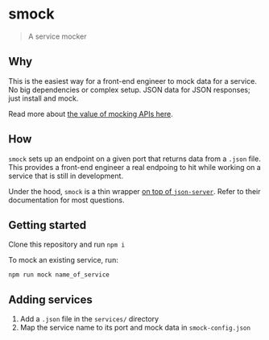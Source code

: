 # smock

> A service mocker

## Why

This is the easiest way for a front-end engineer to mock data for a service. No big dependencies or complex setup. JSON data for JSON responses; just install and mock.

Read more about [the value of mocking APIs here](https://www.freecodecamp.org/news/rapid-development-via-mock-apis-e559087be066/).

## How

`smock` sets up an endpoint on a given port that returns data from a `.json` file. This provides a front-end engineer a real endpoing to hit while working on a service that is still in development.

Under the hood, `smock` is a thin wrapper [on top of `json-server`](https://github.com/typicode/json-server). Refer to their documentation for most questions.

## Getting started

Clone this repository and run `npm i`

To mock an existing service, run:

```
npm run mock name_of_service
```

## Adding services

1. Add a `.json` file in the `services/` directory
1. Map the service name to its port and mock data in `smock-config.json`
